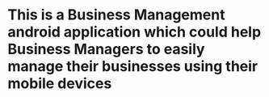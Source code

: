 # This is a Business Management android application which could help Business Managers to easily manage their businesses using their mobile devices
